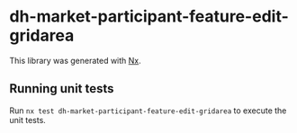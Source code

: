 # dh-market-participant-feature-edit-gridarea

This library was generated with [Nx](https://nx.dev).

## Running unit tests

Run `nx test dh-market-participant-feature-edit-gridarea` to execute the unit tests.
